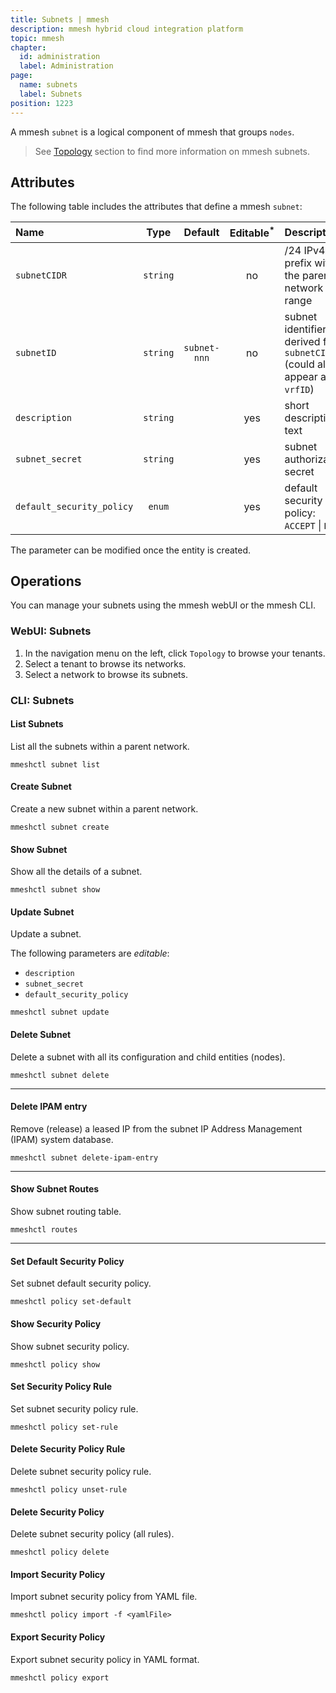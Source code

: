 ```yaml
---
title: Subnets | mmesh
description: mmesh hybrid cloud integration platform
topic: mmesh
chapter:
  id: administration
  label: Administration
page:
  name: subnets
  label: Subnets
position: 1223
---
```


A mmesh `subnet` is a logical component of mmesh that groups `nodes`.

> See [Topology](/docs/mmesh/networking/topology#subnet) section to find more information on mmesh subnets.

## Attributes

The following table includes the attributes that define a mmesh `subnet`:

| Name             | Type      | Default | Editable<sup>*</sup> | Description |
| :--------------- | :-------: | :-----: | :------------------: | :---------- |
| `subnetCIDR`    | `string`  |         | no  | /24 IPv4 prefix within the parent network range|
| `subnetID`       | `string`  | `subnet-nnn` | no  | subnet identifier derived from `subnetCIDR` (could also appear as `vrfID`) |
| `description`    | `string`  |         | yes | short descriptive text |
| `subnet_secret` | `string` | | yes | subnet authorization secret |
| `default_security_policy` | `enum` | | yes | default security policy: `ACCEPT` \| `DROP` |

<table-note>
The parameter can be modified once the entity is created.
</table-note>

## Operations

You can manage your subnets using the mmesh webUI or the mmesh CLI.

### WebUI: Subnets

1. In the navigation menu on the left, click `Topology` to browse your tenants.
2. Select a tenant to browse its networks.
3. Select a network to browse its subnets.

### CLI: Subnets

#### List Subnets

List all the subnets within a parent network.

```shell
mmeshctl subnet list
```

#### Create Subnet

Create a new subnet within a parent network.

```shell
mmeshctl subnet create
```

#### Show Subnet

Show all the details of a subnet.

```shell
mmeshctl subnet show
```

#### Update Subnet

Update a subnet.

The following parameters are *editable*:

- `description`
- `subnet_secret`
- `default_security_policy`

```shell
mmeshctl subnet update
```

#### Delete Subnet

Delete a subnet with all its configuration and child entities (nodes).

```shell
mmeshctl subnet delete
```

***

#### Delete IPAM entry

Remove (release) a leased IP from the subnet IP Address Management (IPAM) system database.

```shell
mmeshctl subnet delete-ipam-entry
```

***

#### Show Subnet Routes

Show subnet routing table.

```shell
mmeshctl routes
```

***

#### Set Default Security Policy

Set subnet default security policy.

```shell
mmeshctl policy set-default
```

#### Show Security Policy

Show subnet security policy.

```shell
mmeshctl policy show
```

#### Set Security Policy Rule

Set subnet security policy rule.

```shell
mmeshctl policy set-rule
```

#### Delete Security Policy Rule

Delete subnet security policy rule.

```shell
mmeshctl policy unset-rule
```

#### Delete Security Policy

Delete subnet security policy (all rules).

```shell
mmeshctl policy delete
```

#### Import Security Policy

Import subnet security policy from YAML file.

```shell
mmeshctl policy import -f <yamlFile>
```

#### Export Security Policy

Export subnet security policy in YAML format.

```shell
mmeshctl policy export
```
